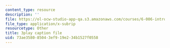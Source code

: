 ```yaml
---
content_type: resource
description: ''
file: https://ol-ocw-studio-app-qa.s3.amazonaws.com/courses/6-006-introduction-to-algorithms-fall-2011/73ae358085043ef919e234b1527f0558_t5Wxk96QjUk.srt
file_type: application/x-subrip
resourcetype: Other
title: 3play caption file
uid: 73ae3580-8504-3ef9-19e2-34b1527f0558
---
```

